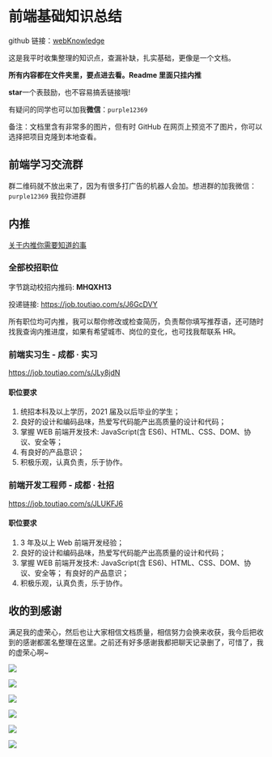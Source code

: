 # 前端基础知识总结

github 链接：[webKnowledge](https://github.com/huyaocode/webKnowledge)

这是我平时收集整理的知识点，查漏补缺，扎实基础，更像是一个文档。

**所有内容都在文件夹里，要点进去看。Readme 里面只挂内推**

**star**一个表鼓励，也不容易搞丢链接哦!

有疑问的同学也可以加我**微信**：`purple12369`

备注：文档里含有非常多的图片，但有时 GitHub 在网页上预览不了图片，你可以选择把项目克隆到本地查看。

## 前端学习交流群

群二维码就不放出来了，因为有很多打广告的机器人会加。想进群的加我微信： `purple12369` 我拉你进群

## 内推

[关于内推你需要知道的事](https://github.com/huyaocode/webKnowledge/issues/8)

### 全部校招职位

字节跳动校招内推码: **MHQXH13**

投递链接: https://job.toutiao.com/s/J6GcDVY

所有职位均可内推，我可以帮你修改或检查简历，负责帮你填写推荐语，还可随时找我查询内推进度，如果有希望城市、岗位的变化，也可找我帮联系 HR。

### 前端实习生 - 成都 · 实习

https://job.toutiao.com/s/JLy8jdN

#### 职位要求

1. 统招本科及以上学历，2021 届及以后毕业的学生；
2. 良好的设计和编码品味，热爱写代码能产出高质量的设计和代码；
3. 掌握 WEB 前端开发技术: JavaScript(含 ES6)、HTML、CSS、DOM、协议、安全等；
4. 有良好的产品意识；
5. 积极乐观，认真负责，乐于协作。

### 前端开发工程师 - 成都 · 社招

https://job.toutiao.com/s/JLUKFJ6

#### 职位要求

1. 3 年及以上 Web 前端开发经验；
2. 良好的设计和编码品味，热爱写代码能产出高质量的设计和代码；
3. 掌握 WEB 前端开发技术: JavaScript(含 ES6)、HTML、CSS、DOM、协议、安全等；
   有良好的产品意识；
4. 积极乐观，认真负责，乐于协作。

## 收的到感谢

满足我的虚荣心，然后也让大家相信文档质量，相信努力会换来收获，我今后把收到的感谢都匿名整理在这里。之前还有好多感谢我都把聊天记录删了，可惜了，我的虚荣心啊~

![](./img/thank-3.png)

![](./img/thank-2.png)

![](./img/thank-1.png)

![](./img/thank-4.png)

![](./img/thank-5.jpg)

![](./img/thank-6.jpg)
